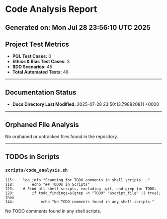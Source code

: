 # Code Analysis Report
Generated on: Mon Jul 28 23:56:10 UTC 2025
---
## Project Test Metrics

- **PQL Test Cases:** 0
- **Ethics & Bias Test Cases:** 3
- **BDD Scenarios:** 45
- **Total Automated Tests:** 48

---
## Documentation Status

- **Docs Directory Last Modified:** 2025-07-28 23:50:13.798820811 +0000

---
## Orphaned File Analysis

No orphaned or untracked files found in the repository.

---
## TODOs in Scripts

### `scripts/code_analysis.sh`
```
115:    log_info "Scanning for TODO comments in shell scripts..."
118:        echo "## TODOs in Scripts"
123:    # Find all shell scripts, excluding .git, and grep for TODOs
128:        if todo_findings=$(grep -n "TODO" "$script_file" || true); then
144:            echo "No TODO comments found in any shell scripts."
```

No TODO comments found in any shell scripts.
